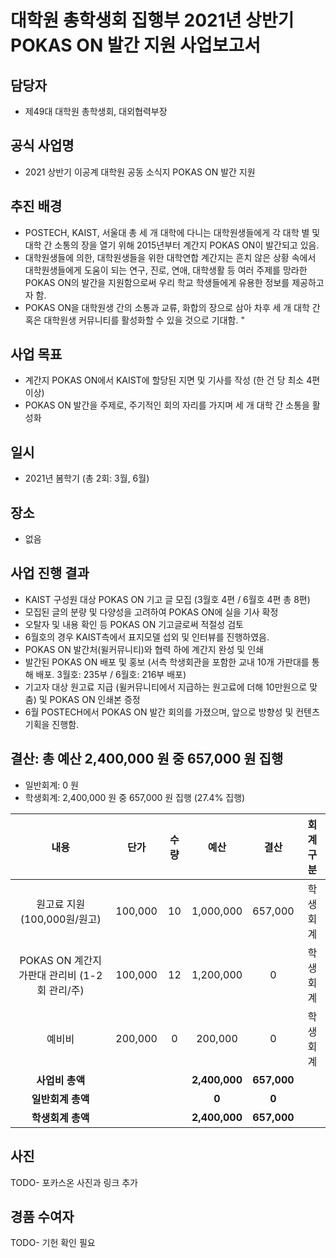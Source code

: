 대학원 총학생회 집행부 2021년 상반기 POKAS ON 발간 지원 사업보고서
===

## 담당자
- 제49대 대학원 총학생회, 대외협력부장

## 공식 사업명
- 2021 상반기 이공계 대학원 공동 소식지 POKAS ON 발간 지원

## 추진 배경
- POSTECH, KAIST, 서울대 총 세 개 대학에 다니는 대학원생들에게 각 대학 별 및 대학 간 소통의 장을 열기 위해 2015년부터 계간지 POKAS ON이 발간되고 있음.
- 대학원생들에 의한, 대학원생들을 위한 대학연합 계간지는 흔치 않은 상황 속에서 대학원생들에게 도움이 되는 연구, 진로, 연애, 대학생활 등 여러 주제를 망라한 POKAS ON의 발간을 지원함으로써 우리 학교 학생들에게 유용한 정보를 제공하고자 함. 
- POKAS ON을 대학원생 간의 소통과 교류, 화합의 장으로 삼아 차후 세 개 대학 간 혹은 대학원생 커뮤니티를 활성화할 수 있을 것으로 기대함. "

## 사업 목표
- 계간지 POKAS ON에서 KAIST에 할당된 지면 및 기사를 작성 (한 건 당 최소 4편 이상)
- POKAS ON 발간을 주제로, 주기적인 회의 자리를 가지며 세 개 대학 간 소통을 활성화

## 일시
- 2021년 봄학기 (총 2회: 3월, 6월)

## 장소
- 없음

## 사업 진행 결과
- KAIST 구성원 대상 POKAS ON 기고 글 모집 (3월호 4편 / 6월호 4편 총 8편)
- 모집된 글의 분량 및 다양성을 고려하여 POKAS ON에 실을 기사 확정
- 오탈자 및 내용 확인 등 POKAS ON 기고글로써 적절성 검토
- 6월호의 경우 KAIST측에서 표지모델 섭외 및 인터뷰를 진행하였음.
- POKAS ON 발간처(윌커뮤니티)와 협력 하에 계간지 완성 및 인쇄
- 발간된 POKAS ON 배포 및 홍보 (서측 학생회관을 포함한 교내 10개 가판대를 통해 배포. 3월호: 235부 / 6월호: 216부 배포)
- 기고자 대상 원고료 지급 (윌커뮤니티에서 지급하는 원고료에 더해 10만원으로 맞춤) 및 POKAS ON 인쇄본 증정
- 6월 POSTECH에서 POKAS ON 발간 회의를 가졌으며, 앞으로 방향성 및 컨텐츠 기획을 진행함.

## 결산: 총 예산 2,400,000 원 중 657,000 원 집행
- 일반회계: 0 원
- 학생회계: 2,400,000 원 중 657,000 원 집행 (27.4% 집행)

| **내용** | **단가** | **수량** | **예산** | **결산** | **회계구분** |
|:---:|:---:|:---:|:---:|:---:|:---:|
| 원고료 지원(100,000원/원고) | 100,000 | 10 | 1,000,000 | 657,000 | 학생회계 |
| POKAS ON 계간지 가판대 관리비 (1-2회 관리/주) | 100,000 | 12 | 1,200,000 | 0 | 학생회계 |
| 예비비 | 200,000 | 0 | 200,000 | 0 | 학생회계 |
| **사업비 총액** |  |  | **2,400,000** | **657,000** |  |
| **일반회계 총액** |  |  | **0** | **0** |  |
| **학생회계 총액** |  |  | **2,400,000** | **657,000** |  |

## 사진
TODO- 포카스온 사진과 링크 추가

## 경품 수여자
TODO- 기헌 확인 필요